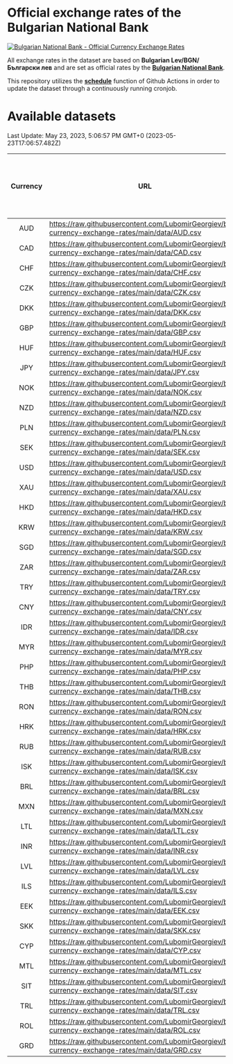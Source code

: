 # Official exchange rates of the Bulgarian National Bank

[![Bulgarian National Bank - Official Currency Exchange Rates](https://github.com/LubomirGeorgiev/bnb-currency-exchange-rates/actions/workflows/update-rates.yml/badge.svg?branch=main)](https://github.com/LubomirGeorgiev/bnb-currency-exchange-rates/actions/workflows/update-rates.yml)

All exchange rates in the dataset are based on **Bulgarian Lev/BGN/Български лев** and are set as official rates by the [**Bulgarian National Bank**](https://www.bnb.bg/Statistics/StExternalSector/StExchangeRates/StERForeignCurrencies/index.htm?toLang=_EN).

This repository utilizes the [**schedule**](https://docs.github.com/en/actions/reference/events-that-trigger-workflows) function of Github Actions in order to update the dataset through a continuously running cronjob.

# Available datasets

<!-- START LINKS (DO NOT EVER FU*ING DELETE THIS COMMENT FOR THE LOVE OF YOUR LIFE!!! IF YOU ARE CURIOS HOW IT WORKS, YOU CAN HAVE A LOOK AT ./src/updateReadme.ts) -->

Last Update: May 23, 2023, 5:06:57 PM GMT+0 (2023-05-23T17:06:57.482Z)

| Currency | URL                                                                                             | Number of records | Number of missing days that were filled in |
| :------: | ----------------------------------------------------------------------------------------------- | :---------------: | :----------------------------------------: |
|   AUD    | https://raw.githubusercontent.com/LubomirGeorgiev/bnb-currency-exchange-rates/main/data/AUD.csv |       8636        |                    2675                    |
|   CAD    | https://raw.githubusercontent.com/LubomirGeorgiev/bnb-currency-exchange-rates/main/data/CAD.csv |       8636        |                    2675                    |
|   CHF    | https://raw.githubusercontent.com/LubomirGeorgiev/bnb-currency-exchange-rates/main/data/CHF.csv |       8636        |                    2675                    |
|   CZK    | https://raw.githubusercontent.com/LubomirGeorgiev/bnb-currency-exchange-rates/main/data/CZK.csv |       8636        |                    2675                    |
|   DKK    | https://raw.githubusercontent.com/LubomirGeorgiev/bnb-currency-exchange-rates/main/data/DKK.csv |       8636        |                    2675                    |
|   GBP    | https://raw.githubusercontent.com/LubomirGeorgiev/bnb-currency-exchange-rates/main/data/GBP.csv |       8636        |                    2675                    |
|   HUF    | https://raw.githubusercontent.com/LubomirGeorgiev/bnb-currency-exchange-rates/main/data/HUF.csv |       8636        |                    2675                    |
|   JPY    | https://raw.githubusercontent.com/LubomirGeorgiev/bnb-currency-exchange-rates/main/data/JPY.csv |       8636        |                    2675                    |
|   NOK    | https://raw.githubusercontent.com/LubomirGeorgiev/bnb-currency-exchange-rates/main/data/NOK.csv |       8636        |                    2675                    |
|   NZD    | https://raw.githubusercontent.com/LubomirGeorgiev/bnb-currency-exchange-rates/main/data/NZD.csv |       8636        |                    2675                    |
|   PLN    | https://raw.githubusercontent.com/LubomirGeorgiev/bnb-currency-exchange-rates/main/data/PLN.csv |       8636        |                    2675                    |
|   SEK    | https://raw.githubusercontent.com/LubomirGeorgiev/bnb-currency-exchange-rates/main/data/SEK.csv |       8636        |                    2675                    |
|   USD    | https://raw.githubusercontent.com/LubomirGeorgiev/bnb-currency-exchange-rates/main/data/USD.csv |       8636        |                    2675                    |
|   XAU    | https://raw.githubusercontent.com/LubomirGeorgiev/bnb-currency-exchange-rates/main/data/XAU.csv |       8636        |                    2677                    |
|   HKD    | https://raw.githubusercontent.com/LubomirGeorgiev/bnb-currency-exchange-rates/main/data/HKD.csv |       8334        |                    2584                    |
|   KRW    | https://raw.githubusercontent.com/LubomirGeorgiev/bnb-currency-exchange-rates/main/data/KRW.csv |       8334        |                    2584                    |
|   SGD    | https://raw.githubusercontent.com/LubomirGeorgiev/bnb-currency-exchange-rates/main/data/SGD.csv |       8334        |                    2584                    |
|   ZAR    | https://raw.githubusercontent.com/LubomirGeorgiev/bnb-currency-exchange-rates/main/data/ZAR.csv |       8334        |                    2584                    |
|   TRY    | https://raw.githubusercontent.com/LubomirGeorgiev/bnb-currency-exchange-rates/main/data/TRY.csv |       6815        |                    2113                    |
|   CNY    | https://raw.githubusercontent.com/LubomirGeorgiev/bnb-currency-exchange-rates/main/data/CNY.csv |       6695        |                    2077                    |
|   IDR    | https://raw.githubusercontent.com/LubomirGeorgiev/bnb-currency-exchange-rates/main/data/IDR.csv |       6695        |                    2077                    |
|   MYR    | https://raw.githubusercontent.com/LubomirGeorgiev/bnb-currency-exchange-rates/main/data/MYR.csv |       6695        |                    2077                    |
|   PHP    | https://raw.githubusercontent.com/LubomirGeorgiev/bnb-currency-exchange-rates/main/data/PHP.csv |       6695        |                    2077                    |
|   THB    | https://raw.githubusercontent.com/LubomirGeorgiev/bnb-currency-exchange-rates/main/data/THB.csv |       6695        |                    2077                    |
|   RON    | https://raw.githubusercontent.com/LubomirGeorgiev/bnb-currency-exchange-rates/main/data/RON.csv |       6636        |                    2059                    |
|   HRK    | https://raw.githubusercontent.com/LubomirGeorgiev/bnb-currency-exchange-rates/main/data/HRK.csv |       6551        |                    2029                    |
|   RUB    | https://raw.githubusercontent.com/LubomirGeorgiev/bnb-currency-exchange-rates/main/data/RUB.csv |       6249        |                    1934                    |
|   ISK    | https://raw.githubusercontent.com/LubomirGeorgiev/bnb-currency-exchange-rates/main/data/ISK.csv |       5634        |                    1751                    |
|   BRL    | https://raw.githubusercontent.com/LubomirGeorgiev/bnb-currency-exchange-rates/main/data/BRL.csv |       5601        |                    1742                    |
|   MXN    | https://raw.githubusercontent.com/LubomirGeorgiev/bnb-currency-exchange-rates/main/data/MXN.csv |       5601        |                    1742                    |
|   LTL    | https://raw.githubusercontent.com/LubomirGeorgiev/bnb-currency-exchange-rates/main/data/LTL.csv |       5280        |                    1623                    |
|   INR    | https://raw.githubusercontent.com/LubomirGeorgiev/bnb-currency-exchange-rates/main/data/INR.csv |       5234        |                    1628                    |
|   LVL    | https://raw.githubusercontent.com/LubomirGeorgiev/bnb-currency-exchange-rates/main/data/LVL.csv |       4915        |                    1509                    |
|   ILS    | https://raw.githubusercontent.com/LubomirGeorgiev/bnb-currency-exchange-rates/main/data/ILS.csv |       4508        |                    1407                    |
|   EEK    | https://raw.githubusercontent.com/LubomirGeorgiev/bnb-currency-exchange-rates/main/data/EEK.csv |       4125        |                    1265                    |
|   SKK    | https://raw.githubusercontent.com/LubomirGeorgiev/bnb-currency-exchange-rates/main/data/SKK.csv |       3095        |                    951                     |
|   CYP    | https://raw.githubusercontent.com/LubomirGeorgiev/bnb-currency-exchange-rates/main/data/CYP.csv |       3031        |                    929                     |
|   MTL    | https://raw.githubusercontent.com/LubomirGeorgiev/bnb-currency-exchange-rates/main/data/MTL.csv |       2729        |                    838                     |
|   SIT    | https://raw.githubusercontent.com/LubomirGeorgiev/bnb-currency-exchange-rates/main/data/SIT.csv |       2667        |                    817                     |
|   TRL    | https://raw.githubusercontent.com/LubomirGeorgiev/bnb-currency-exchange-rates/main/data/TRL.csv |       1819        |                    560                     |
|   ROL    | https://raw.githubusercontent.com/LubomirGeorgiev/bnb-currency-exchange-rates/main/data/ROL.csv |       1698        |                    525                     |
|   GRD    | https://raw.githubusercontent.com/LubomirGeorgiev/bnb-currency-exchange-rates/main/data/GRD.csv |        361        |                    109                     |

<!-- END LINKS (DO NOT EVER FU*ING DELETE THIS COMMENT FOR THE LOVE OF YOUR LIFE!!! IF YOU ARE CURIOS HOW IT WORKS, YOU CAN HAVE A LOOK AT ./src/updateReadme.ts) -->
